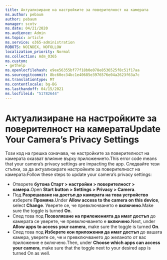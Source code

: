 ```yaml
---
title: Актуализиране на настройките за поверителност на камерата
ms.author: pebaum
author: pebaum
manager: scotv
ms.date: 04/21/2020
ms.audience: Admin
ms.topic: article
ms.service: o365-administration
ROBOTS: NOINDEX, NOFOLLOW
localization_priority: Normal
ms.collection: Adm_O365
ms.custom:
- gethelp
ms.openlocfilehash: e9ee56355bf77f18b0e078e8536525f8c51f17aa
ms.sourcegitcommit: 8bc60ec34bc1e40685e3976576e04a2623f63a7c
ms.translationtype: MT
ms.contentlocale: bg-BG
ms.lasthandoff: 04/15/2021
ms.locfileid: "51782644"
---
```

# <a name="update-your-cameras-privacy-settings"></a><span data-ttu-id="29e6f-102">Актуализиране на настройките за поверителност на камерата</span><span class="sxs-lookup"><span data-stu-id="29e6f-102">Update Your Camera’s Privacy Settings</span></span>

<span data-ttu-id="29e6f-103">Този код на грешка означава, че настройките за поверителност на камерата оказват влияние върху приложението.</span><span class="sxs-lookup"><span data-stu-id="29e6f-103">This error code means that your camera’s privacy settings are impacting the app.</span></span> <span data-ttu-id="29e6f-104">Следвайте тези стъпки, за да актуализирате настройките за поверителност на камерата:</span><span class="sxs-lookup"><span data-stu-id="29e6f-104">Follow these steps to update your camera’s privacy settings:</span></span>

- <span data-ttu-id="29e6f-105">Отворете **бутона Старт > настройки > поверителност > камера.**</span><span class="sxs-lookup"><span data-stu-id="29e6f-105">Open **Start button > Settings > Privacy > Camera**.</span></span>
- <span data-ttu-id="29e6f-106">Под **Разрешаване на достъп до камерата на това устройство** изберете **Промяна**.</span><span class="sxs-lookup"><span data-stu-id="29e6f-106">Under **Allow access to the camera on this device**, select **Change**.</span></span> <span data-ttu-id="29e6f-107">Уверете се, че превключването е **включено**.</span><span class="sxs-lookup"><span data-stu-id="29e6f-107">Make sure the toggle is turned **On**.</span></span>
- <span data-ttu-id="29e6f-108">След това под **Позволяване на приложенията да имат достъп** до камерата се уверете, че превключването е **включено**.</span><span class="sxs-lookup"><span data-stu-id="29e6f-108">Next, under **Allow apps to access your camera**, make sure the toggle is turned **On**.</span></span>
- <span data-ttu-id="29e6f-109">След това под **Изберете кои приложения да имат достъп** до вашата камера, уверете се, че и превключването до желаното от вас приложение е включено.</span><span class="sxs-lookup"><span data-stu-id="29e6f-109">Then, under **Choose which apps can access your camera**, make sure that the toggle next to your desired app is turned On as well.</span></span>
